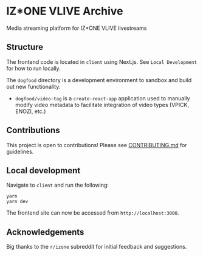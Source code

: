 # IZ\*ONE VLIVE Archive

Media streaming platform for IZ\*ONE VLIVE livestreams

## Structure

The frontend code is located in `client` using Next.js. See `Local Development` for how to run locally.

The `dogfood` directory is a development environment to sandbox and build out new functionality:

- `dogfood/video-tag` is a `create-react-app` application used to manually modify video metadata to facilitate integration of video types (VPICK, ENOZI, etc.)

## Contributions

This project is open to contributions! Please see [CONTRIBUTING.md](https://github.com/katsukixyz/izone-archive/blob/main/CONTRIBUTING.md) for guidelines.

## Local development

Navigate to `client` and run the following:

```
yarn
yarn dev
```

The frontend site can now be accessed from `http://localhost:3000`.

## Acknowledgements

Big thanks to the `r/izone` subreddit for initial feedback and suggestions.
